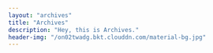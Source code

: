 ```yaml
---
layout: "archives"
title: "Archives"
description: "Hey, this is Archives."
header-img: "/on02twadg.bkt.clouddn.com/material-bg.jpg"
---
```

